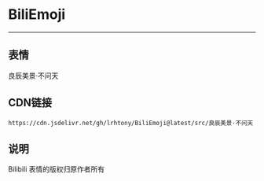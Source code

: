 
# BiliEmoji
---
## 表情
良辰美景·不问天
## CDN链接
```
https://cdn.jsdelivr.net/gh/lrhtony/BiliEmoji@latest/src/良辰美景·不问天
```
## 说明
Bilibili 表情的版权归原作者所有
